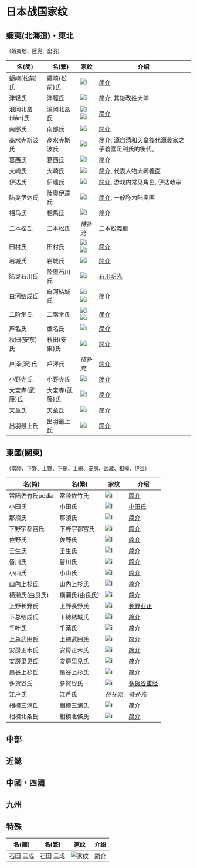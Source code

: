 # 日本战国家纹

## 蝦夷(北海道)・東北

（蝦夷地、陸奧、出羽）

名(简) | 名(繁) | 家纹 | 介绍
------------ | ------------ | ------------- | -------------
蛎崎(松前)氏 | 蠣崎(松前)氏 | ![i](img/蛎崎氏.jpg) | [简介](https://baike.baidu.com/item/%E8%9B%8E%E5%B4%8E%E6%B0%8F/24431389)
津轻氏 | 津輕氏 | ![i](/img/津輕氏.jpg) | [简介](https://zh.wikipedia.org/wiki/%E6%B4%A5%E8%BC%95%E6%B0%8F), 其後改姓大浦
浪冈北畠(tián)氏 | 浪岡北畠氏 | ![i](img/北畠氏-1.jpg) ![i](img/北畠氏-2.jpg) | [简介](https://baike.baidu.com/item/%E6%B5%AA%E5%86%88%E5%8C%97%E7%95%A0%E6%B0%8F/13826825?fr=aladdin)
南部氏 | 南部氏 | ![i](img/南部氏.jpg) | [简介](https://baike.baidu.com/item/%E5%8D%97%E9%83%A8%E6%B0%8F/3461622?fr=aladdin)
高水寺斯波氏 | 高水寺斯波氏 | ![i](img/斯波氏.jpg) | [简介](https://zh.wikipedia.org/wiki/%E6%96%AF%E6%B3%A2%E6%B0%8F), 源自清和天皇後代源義家之子義國足利氏的後代。
葛西氏 | 葛西氏 | ![i](img/葛西氏.jpg) | [简介](https://baike.baidu.com/item/%E8%91%9B%E8%A5%BF%E6%B0%8F/23674166?fr=aladdin)
大崎氏 | 大崎氏 | ![i](img/大崎氏.jpg) | [简介](https://zh.wikipedia.org/wiki/%E5%A4%A7%E5%B4%8E%E7%BE%A9%E7%9B%B4), 代表人物大崎義直
伊达氏 | 伊達氏 | ![i](img/伊达氏.jpg) | [简介](https://zh.wikipedia.org/wiki/%E4%BC%8A%E9%81%94%E6%B0%8F), 游戏内常见角色, 伊达政宗
陆奥伊达氏 | 陸奧伊達氏 | ![i](img/陸奧伊達氏.jpg) | [简介](https://zh.wikipedia.org/wiki/%E9%99%B8%E5%A5%A7%E5%9C%8B), 一般称为陆奥国
相马氏 | 相馬氏 | ![i](img/相馬氏.jpg) | [简介](https://baike.baidu.com/item/%E7%9B%B8%E9%A9%AC%E6%B0%8F/4266767)
二本松氏 | 二本松氏 | *待补充*| [二本松義繼](https://zh.wikipedia.org/wiki/%E4%BA%8C%E6%9C%AC%E6%9D%BE%E7%BE%A9%E7%B9%BC)
田村氏 | 田村氏 | ![i](img/田村氏-1.jpg) ![i](img/田村氏-2.jpg) | [简介](https://baike.baidu.com/item/%E7%94%B0%E6%9D%91%E6%B0%8F/1588956?fr=aladdin)
岩城氏 | 岩城氏 | ![i](img/岩城氏.jpg) | [简介](http://www.newtenka.cn/daming/02/wujiang/12/12.htm)
陆奥石川氏 | 陸奧石川氏 | ![i](img/陸奧石川氏.jpg) | [石川昭光](https://zh.wikipedia.org/wiki/%E7%9F%B3%E5%B7%9D%E6%98%AD%E5%85%89)
白河结成氏 | 白河結城氏 | ![i](img/白河結城氏-1.jpg) ![i](img/白河結城氏-2.jpg) | [简介](https://www.douban.com/note/606698633/)
二阶堂氏 | 二階堂氏 | ![i](img/二阶堂-1.jpg) ![i](img/二阶堂-2.jpg) | [简介](https://baike.baidu.com/item/%E4%BA%8C%E9%98%B6%E5%A0%82%E6%B0%8F/3461022?fr=aladdin)
芦名氏 | 蘆名氏 | ![i](img/蘆名氏.jpg) | [简介](https://baike.baidu.com/item/%E8%8A%A6%E5%90%8D%E6%B0%8F/3461451?fr=aladdin)
秋田(安东)氏 | 秋田(安東)氏 | ![i](img/秋田安东氏.jpg) | [简介](https://ja.wikipedia.org/wiki/%E5%AE%89%E6%9D%B1%E6%B0%8F)
户泽(沢)氏 | 戶澤氏 | *待补充* | [简介](https://baike.baidu.com/item/%E6%88%B7%E6%B3%BD%E6%B0%8F/128410?fr=aladdin)
小野寺氏 | 小野寺氏 | ![i](img/小野寺氏.jpg) | [简介](https://baike.baidu.com/item/%E5%B0%8F%E9%87%8E%E5%AF%BA%E6%B0%8F/1500551?fr=aladdin)
大宝寺(武藤)氏 | 大宝寺(武藤)氏 | ![i](img/大宝寺武藤氏.jpg) | [简介](http://www.newtenka.cn/daming/02/wujiang/06/06.htm)
天童氏 | 天童氏 | ![i](img/天童氏.jpg) | [简介](https://baike.baidu.com/item/%E5%A4%A9%E7%AB%A5%E6%B0%8F/4666779?fr=aladdin)
出羽最上氏 | 出羽最上氏 | ![i](img/出羽最上氏.jpg) | [简介](https://zh.wikipedia.org/wiki/%E6%9C%80%E4%B8%8A%E6%B0%8F)

## 東國(關東)

（常陸、下野、上野、下總、上總、安房、武藏、相模、伊豆）

名(简) | 名(繁) | 家纹 | 介绍
------------ | ------------ | ------------- | -------------
常陆佐竹氏pedia | 常陸佐竹氏 | ![i](img/常陆佐竹氏.jpg) | [简介](https://zh.wiki.org/wiki/%E4%BD%90%E7%AB%B9%E6%B0%8F)
小田氏 | 小田氏 | ![i](img/小田氏.jpg) | [小田氏](https://ja.wikipedia.org/wiki/%E5%B0%8F%E7%94%B0%E6%B0%8F)
那须氏 | 那須氏 | ![i](img/那须氏.jpg) | [简介](https://baike.baidu.com/item/%E9%82%A3%E9%A1%BB%E6%B0%8F/1745111?fr=aladdin)
下野宇都宫氏 | 下野宇都宮氏 | ![i](img/宇都宫氏.jpg) | [简介](https://baike.baidu.com/item/%E5%AE%87%E9%83%BD%E5%AE%AB%E6%B0%8F/10392002?fr=aladdin)
佐野氏 | 佐野氏 | ![i](img/佐野氏.jpg) | [简介](https://zh.wikipedia.org/wiki/%E4%BD%90%E9%87%8E%E6%B0%8F)
壬生氏 | 壬生氏 | ![i](img/壬生氏.jpg) | [简介](https://ja.wikipedia.org/wiki/%E5%A3%AC%E7%94%9F%E6%B0%8F)
皆川氏 | 皆川氏 | ![i](img/皆川氏.jpg) | [简介](https://ja.wikipedia.org/wiki/%E7%9A%86%E5%B7%9D%E6%B0%8F)
小山氏 | 小山氏 | ![i](img/小山氏.jpg) | [简介](https://ja.wikipedia.org/wiki/%E5%B0%8F%E5%B1%B1%E6%B0%8F)
山內上杉氏 | 山內上杉氏 | ![i](img/山內上杉氏.jpg) | [简介](https://zh.wikipedia.org/wiki/%E4%B8%8A%E6%9D%89%E6%B0%8F)
横濑氏(由良氏) | 橫瀨氏(由良氏) | ![i](img/由良氏.jpg) | [简介](http://www2.harimaya.com/sengoku/html/yura_k.html)
上野长野氏 | 上野長野氏 | ![i](img/上野长野氏.jpg) | [长野业正](https://baike.baidu.com/item/%E9%95%BF%E9%87%8E%E4%B8%9A%E6%AD%A3/9143720?fr=aladdin)
下总结成氏 | 下總結城氏 | ![i](img/下總結城氏.jpg) | [简介](https://baike.baidu.com/item/%E7%BB%93%E5%9F%8E%E6%B0%8F)
千叶氏 | 千葉氏 | ![i](img/千葉氏.jpg) | [简介](https://zh.wikipedia.org/wiki/%E5%8D%83%E5%8F%B6%E6%B0%8F)
上总武田氏 | 上總武田氏 | ![i](img/上总武田氏.jpg) | [简介](https://zh.wikipedia.org/wiki/%E6%AD%A6%E7%94%B0%E6%B0%8F)
安房正木氏 | 安房正木氏 | ![i](img/安房正木氏.jpg) | [简介](https://www.douban.com/note/606550274/)
安房里见氏 | 安房里見氏 | ![i](img/安房里見氏.jpg) | [简介](https://zh.wikipedia.org/wiki/%E9%87%8C%E8%A6%8B%E6%B0%8F)
扇谷上杉氏 | 扇谷上杉氏 | ![i](img/扇谷上杉氏.jpg) | [简介](https://zh.wikipedia.org/wiki/%E6%89%87%E8%B0%B7%E4%B8%8A%E6%9D%89%E5%AE%B6)
多贺谷氏 | 多賀谷氏 | ![i](img/多賀谷氏.jpg) | [多贺谷重经](https://baike.baidu.com/item/%E5%A4%9A%E8%B4%BA%E8%B0%B7%E9%87%8D%E7%BB%8F)
江户氏 | 江戶氏 | *待补充* | *待补充*
相模三浦氏 | 相模三浦氏 | ![i](img/相模三浦氏.jpg) | [简介](https://baike.baidu.com/item/%E4%B8%89%E6%B5%A6%E6%B0%8F)
相模北条氏 | 相模北條氏 | ![i](img/相模北條氏.jpg) | [简介](https://baike.baidu.com/item/%E5%90%8E%E5%8C%97%E6%9D%A1%E6%B0%8F)

## 中部

## 近畿

## 中國・四國

## 九州

## 特殊

名(简) | 名(繁) | 家纹 | 介绍
------------ | ------------ | ------------- | -------------
石田 三成 | 石田 三成 | ![家纹](/img/石田三成.jpg) | [简介](https://zh.wikipedia.org/wiki/%E7%9F%B3%E7%94%B0%E4%B8%89%E6%88%90)
